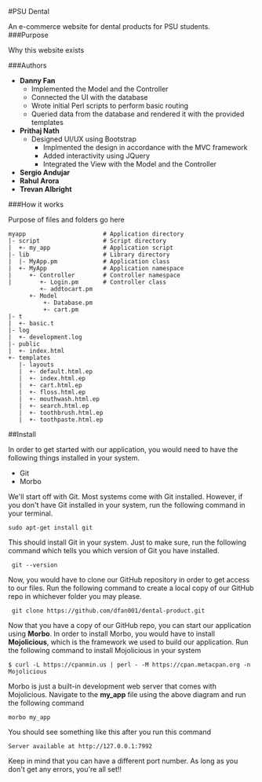 #PSU Dental

An e-commerce website for dental products for PSU students.                                                 
###Purpose

Why this website exists

###Authors

 * **Danny Fan**
     * Implemented the Model and the Controller
     * Connected the UI with the database
     * Wrote initial Perl scripts to perform basic routing
     * Queried data from the database and rendered it with the provided templates
 * **Prithaj Nath**
   	 * Designed UI/UX using Bootstrap
	   * Implmented the design in accordance with the MVC framework
	   * Added interactivity using JQuery
	   * Integrated the View with the Model and the Controller
 * **Sergio Andujar**
 * **Rahul Arora**
 * **Trevan Albright**                                                         

###How it works

Purpose of files and folders go here

```
myapp                      # Application directory
|- script                  # Script directory
|  +- my_app               # Application script
|- lib                     # Library directory
|  |- MyApp.pm             # Application class
|  +- MyApp                # Application namespace
|     +- Controller        # Controller namespace
|        +- Login.pm       # Controller class
         +- addtocart.pm
      +- Model
          +- Database.pm
          +- cart.pm
|- t                      
|  +- basic.t             
|- log                     
|  +- development.log      
|- public                  
|  +- index.html         
+- templates             
   |- layouts              
   |  +- default.html.ep
   |  +- index.html.ep
   |  +- cart.html.ep
   |  +- floss.html.ep
   |  +- mouthwash.html.ep
   |  +- search.html.ep
   |  +- toothbrush.html.ep
   |  +- toothpaste.html.ep   

```

##Install

In order to get started with our application, you would need to have the following things installed in your system.

* Git
* Morbo

We'll start off with Git. Most systems come with Git installed. However, if you don't have Git installed in your system, run the following command in your terminal.

```
sudo apt-get install git
```

This should install Git in your system. Just to make sure, run the following command which tells you which version of Git you have installed.

```
 git --version

```
Now, you would have to clone our GitHub repository in order to get access to our files. Run the following command to create a local copy of our GitHub repo in whichever folder you may please.

```
 git clone https://github.com/dfan001/dental-product.git

```

Now that you have a copy of our GitHub repo, you can start our application using **Morbo**. In order to install Morbo, you would have to install **Mojolicious**, which is the framework we used to build our application. Run the following command to install Mojolicious in your system
```
$ curl -L https://cpanmin.us | perl - -M https://cpan.metacpan.org -n Mojolicious
```
Morbo is just a built-in development web server that comes with Mojolicious. Navigate to the **my_app** file using the above diagram and run the following command

```
morbo my_app

```
You should see something like this after you run this command

```
Server available at http://127.0.0.1:7992

```
Keep in mind that you can have a different port number. As long as you don't get any errors, you're all set!!
